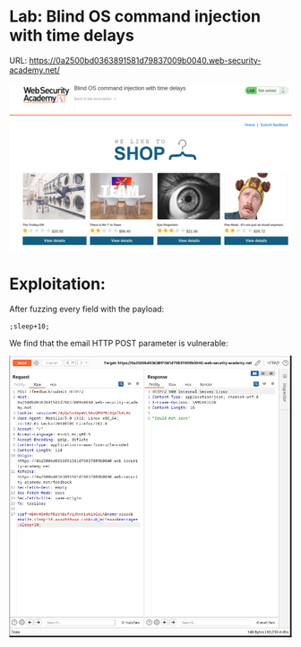 # Lab: Blind OS command injection with time delays

URL: https://0a2500bd0363891581d79837009b0040.web-security-academy.net/

![](./Images/img1.png)

# Exploitation:

After fuzzing every field with the payload:

```
;sleep+10;
```

We find that the email HTTP POST parameter is vulnerable:

![](./Images/img2.png)